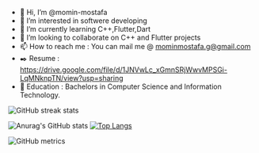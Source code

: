 - 👋 Hi, I’m @momin-mostafa
- 👀 I’m interested in softwere developing
- 🌱 I’m currently learning C++,Flutter,Dart
- 💞️ I’m looking to collaborate on C++ and Flutter projects
- 📫 How to reach me : You can mail me @ mominmostafa.g@gmail.com
- ✒️ Resume : https://drive.google.com/file/d/1JNVwLc_xGmnSRjWwvMPSGi-LqMNknpTN/view?usp=sharing
- 💒 Education : Bachelors in Computer Science and Information Technology.  

<!---
momin-mostafa/momin-mostafa is a ✨ special ✨ repository because its `README.md` (this file) appears on your GitHub profile.
You can click the Preview link to take a look at your changes.
--->
![GitHub streak stats](https://github-readme-streak-stats.herokuapp.com/?user=momin-mostafa)

![Anurag's GitHub stats](https://github-readme-stats.vercel.app/api?username=momin-mostafa&show_icons=true&theme=radical)
[![Top Langs](https://github-readme-stats.vercel.app/api/top-langs/?username=momin-mostafa&layout=compact)](https://github.com/anuraghazra/github-readme-stats)

![GitHub metrics](https://metrics.lecoq.io/momin-mostafa) 
